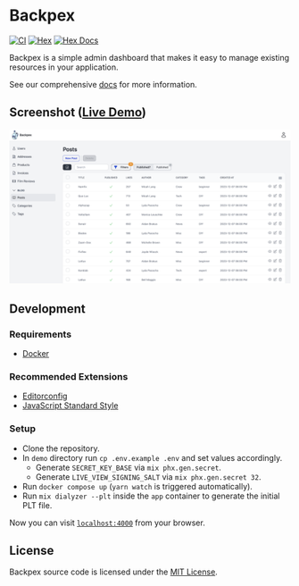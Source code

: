 # Backpex

[![CI](https://github.com/naymspace/backpex/actions/workflows/ci.yml/badge.svg)](https://github.com/naymspace/backpex/actions/workflows/ci.yml)
[![Hex](https://img.shields.io/hexpm/v/backpex.svg)](https://hex.pm/packages/backpex)
[![Hex Docs](https://img.shields.io/badge/hex-docs-green)](https://hexdocs.pm/backpex)

Backpex is a simple admin dashboard that makes it easy to manage existing resources in your application.

See our comprehensive [docs](https://hexdocs.pm/backpex) for more information.

## Screenshot ([Live Demo](https://backpex.live/admin/users))

![Backpex Screenshot](priv/static/images/screenshot.png)

## Development

### Requirements

- [Docker](https://www.docker.com/)

### Recommended Extensions

- [Editorconfig](http://editorconfig.org)
- [JavaScript Standard Style](https://github.com/standard/standard#are-there-text-editor-plugins)

### Setup

- Clone the repository.
- In `demo` directory run `cp .env.example .env` and set values accordingly.
  - Generate `SECRET_KEY_BASE` via `mix phx.gen.secret`.
  - Generate `LIVE_VIEW_SIGNING_SALT` via `mix phx.gen.secret 32`.
- Run `docker compose up` (`yarn watch` is triggered automatically).
- Run `mix dialyzer --plt` inside the `app` container to generate the initial PLT file.

Now you can visit [`localhost:4000`](http://localhost:4000) from your browser.

## License

Backpex source code is licensed under the [MIT License](LICENSE.md).
